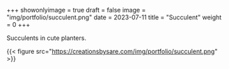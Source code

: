 +++
showonlyimage = true
draft = false
image = "img/portfolio/succulent.png"
date = 2023-07-11
title = "Succulent"
weight = 0
+++

Succulents in cute planters.

<!--more-->
{{< figure src="https://creationsbysare.com/img/portfolio/succulent.png" >}}
